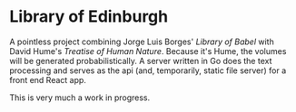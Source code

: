 # Library of Edinburgh

A pointless project combining Jorge Luis Borges' *Library of Babel* with David
Hume's *Treatise of Human Nature*. Because it's Hume, the volumes will be generated
probabilistically. A server written in Go does the text processing and serves as
the api (and, temporarily, static file server) for a front end React app.

This is very much a work in progress.

